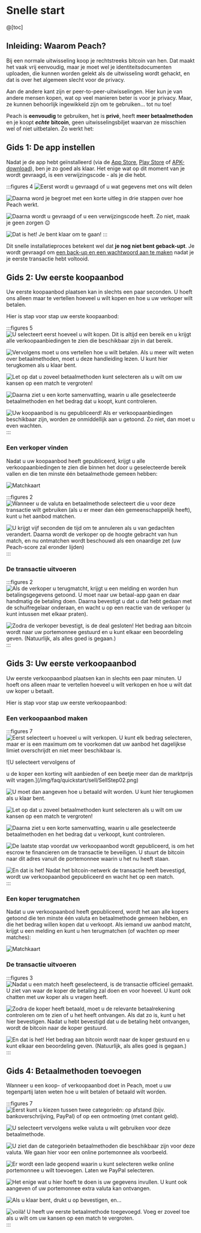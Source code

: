 # Snelle start

@[toc]

## Inleiding: Waarom Peach?

Bij een normale uitwisseling koop je rechtstreeks bitcoin van hen. Dat maakt het vaak vrij eenvoudig, maar je moet wel je identiteitsdocumenten uploaden, die kunnen worden gelekt als de uitwisseling wordt gehackt, en dat is over het algemeen slecht voor de privacy.

Aan de andere kant zijn er peer-to-peer-uitwisselingen. Hier kun je van andere mensen kopen, wat op veel manieren beter is voor je privacy. Maar, ze kunnen behoorlijk ingewikkeld zijn om te gebruiken... tot nu toe!

Peach is **eenvoudig** te gebruiken, het is **privé**, heeft **meer betaalmethoden** en je koopt _**echte**_ **bitcoin**, geen uitwisselingsbiljet waarvan ze misschien wel of niet uitbetalen. Zo werkt het:

## Gids 1: De app instellen

Nadat je de app hebt geïnstalleerd (via de [App Store]($iosUrl$), [Play Store]($androidUrl$) of [APK-download](/apk/)), ben je zo goed als klaar.
Het enige wat op dit moment van je wordt gevraagd, is een verwijzingscode - als je die hebt.

:::figures 4
![Eerst wordt u gevraagd of u wat gegevens met ons wilt delen](/img/faq/quickstart/onboarding/usage-data.png)

![Daarna word je begroet met een korte uitleg in drie stappen over hoe Peach werkt.](/img/faq/quickstart/onboarding/1.png)

![Daarna wordt u gevraagd of u een verwijzingscode heeft. Zo niet, maak je geen zorgen 😉](/img/faq/quickstart/onboarding/new.png)

![Dat is het! Je bent klaar om te gaan!](/img/faq/quickstart/onboarding/created.png)
:::

Dit snelle installatieproces betekent wel dat **je nog niet bent geback-upt**. Je wordt gevraagd om [een back-up en een wachtwoord aan te maken](/faq/account/#how-should-i-store-my-backup) nadat je je eerste transactie hebt voltooid.

## Gids 2: Uw eerste koopaanbod

Uw eerste koopaanbod plaatsen kan in slechts een paar seconden. U hoeft ons alleen maar te vertellen hoeveel u wilt kopen en hoe u uw verkoper wilt betalen.

Hier is stap voor stap uw eerste koopaanbod:

:::figures 5
![U selecteert eerst hoeveel u wilt kopen. Dit is altijd een bereik en u krijgt alle verkoopaanbiedingen te zien die beschikbaar zijn in dat bereik.](/img/faq/quickstart/buy/BuyStep1.png)

![Vervolgens moet u ons vertellen hoe u wilt betalen. Als u meer wilt weten over betaalmethoden, moet u [deze handleiding lezen](#guide-4-adding-payment-methods). U kunt hier terugkomen als u klaar bent.](/img/faq/quickstart/buy/BuyStep2.png)

![Let op dat u zoveel betaalmethoden kunt selecteren als u wilt om uw kansen op een match te vergroten!](/img/faq/quickstart/buy/BuyStep3.png)

![Daarna ziet u een korte samenvatting, waarin u alle geselecteerde betaalmethoden en het bedrag dat u koopt, kunt controleren.](/img/faq/quickstart/buy/BuyStep4.png)

![Uw koopaanbod is nu gepubliceerd! Als er verkoopaanbiedingen beschikbaar zijn, worden ze onmiddellijk aan u getoond. Zo niet, dan moet u even wachten.](/img/faq/quickstart/buy/BuyStep5.png)
:::

### Een verkoper vinden

Nadat u uw koopaanbod heeft gepubliceerd, krijgt u alle verkoopaanbiedingen te zien die binnen het door u geselecteerde bereik vallen en die ten minste één betaalmethode gemeen hebben:

![Matchkaart](/img/faq/quickstart/buy/MatchCardExplainer.png)

:::figures 2
![Wanneer u de valuta en betaalmethode selecteert die u voor deze transactie wilt gebruiken (als u er meer dan één gemeenschappelijk heeft), kunt u het aanbod matchen.](/img/faq/quickstart/buy/BuyStep6.png)

![U krijgt vijf seconden de tijd om te annuleren als u van gedachten verandert. Daarna wordt de verkoper op de hoogte gebracht van hun match, en nu ontmatchen wordt beschouwd als een onaardige zet (uw Peach-score zal eronder lijden)](/img/faq/quickstart/buy/BuyStep7.png)
:::

### De transactie uitvoeren

:::figures 2
![Als de verkoper u terugmatcht, krijgt u een melding en worden hun betalingsgegevens getoond. U moet naar uw betaal-app gaan en daar handmatig de betaling doen. Daarna bevestigt u dat u dat hebt gedaan met de schuifregelaar onderaan, en wacht u op een reactie van de verkoper (u kunt intussen met elkaar praten).](/img/faq/quickstart/buy/BuyStep8.png)

![Zodra de verkoper bevestigt, is de deal gesloten! Het bedrag aan bitcoin wordt naar uw portemonnee gestuurd en u kunt elkaar een beoordeling geven. (Natuurlijk, als alles goed is gegaan.)](/img/faq/quickstart/buy/BuyStep9.png)
:::

## Gids 3: Uw eerste verkoopaanbod

Uw eerste verkoopaanbod plaatsen kan in slechts een paar minuten. U hoeft ons alleen maar te vertellen hoeveel u wilt verkopen en hoe u wilt dat uw koper u betaalt.

Hier is stap voor stap uw eerste verkoopaanbod:

### Een verkoopaanbod maken

:::figures 7
![Eerst selecteert u hoeveel u wilt verkopen. U kunt elk bedrag selecteren, maar er is een maximum om te voorkomen dat uw aanbod het dagelijkse limiet overschrijdt en niet meer beschikbaar is.](/img/faq/quickstart/sell/SellStep01.png)

![U selecteert vervolgens of

 u de koper een korting wilt aanbieden of een beetje meer dan de marktprijs wilt vragen.](/img/faq/quickstart/sell/SellStep02.png)

![U moet dan aangeven hoe u betaald wilt worden. U kunt hier terugkomen als u klaar bent.](/img/faq/quickstart/sell/SellStep03.png)

![Let op dat u zoveel betaalmethoden kunt selecteren als u wilt om uw kansen op een match te vergroten!](/img/faq/quickstart/sell/SellStep04.png)

![Daarna ziet u een korte samenvatting, waarin u alle geselecteerde betaalmethoden en het bedrag dat u verkoopt, kunt controleren.](/img/faq/quickstart/sell/SellStep05.png)

![De laatste stap voordat uw verkoopaanbod wordt gepubliceerd, is om het escrow te financieren om de transactie te beveiligen. U stuurt de bitcoin naar dit adres vanuit de portemonnee waarin u het nu heeft staan.](/img/faq/quickstart/sell/SellStep06.png)

![En dat is het! Nadat het bitcoin-netwerk de transactie heeft bevestigd, wordt uw verkoopaanbod gepubliceerd en wacht het op een match.](/img/faq/quickstart/sell/SellStep07.png)
:::

### Een koper terugmatchen

Nadat u uw verkoopaanbod heeft gepubliceerd, wordt het aan alle kopers getoond die ten minste één valuta en betaalmethode gemeen hebben, en die het bedrag willen kopen dat u verkoopt. Als iemand uw aanbod matcht, krijgt u een melding en kunt u hen terugmatchen (of wachten op meer matches):

![Matchkaart](/img/faq/quickstart/sell/MatchCardExplainer.png)

### De transactie uitvoeren

:::figures 3
![Nadat u een match heeft geselecteerd, is de transactie officieel gemaakt. U ziet van waar de koper de betaling zal doen en voor hoeveel. U kunt ook chatten met uw koper als u vragen heeft.](/img/faq/quickstart/sell/SellStep08.png)

![Zodra de koper heeft betaald, moet u de relevante betaalrekening controleren om te zien of u het heeft ontvangen. Als dat zo is, kunt u het hier bevestigen. Nadat u hebt bevestigd dat u de betaling hebt ontvangen, wordt de bitcoin naar de koper gestuurd.](/img/faq/quickstart/sell/SellStep09.png)

![En dat is het! Het bedrag aan bitcoin wordt naar de koper gestuurd en u kunt elkaar een beoordeling geven. (Natuurlijk, als alles goed is gegaan.)](/img/faq/quickstart/sell/SellStep10.png)
:::

## Gids 4: Betaalmethoden toevoegen

Wanneer u een koop- of verkoopaanbod doet in Peach, moet u uw tegenpartij laten weten hoe u wilt betalen of betaald wilt worden.

:::figures 7
![Eerst kunt u kiezen tussen twee categorieën: **op afstand** (bijv. bankoverschrijving, PayPal) of op een **ontmoeting** (met contant geld).](/img/faq/quickstart/add-payment-method/AddPM01.png)

![U selecteert vervolgens welke valuta u wilt gebruiken voor deze betaalmethode.](/img/faq/quickstart/add-payment-method/AddPM02.png)

![U ziet dan de categorieën betaalmethoden die beschikbaar zijn voor deze valuta. We gaan hier voor een online portemonnee als voorbeeld.](/img/faq/quickstart/add-payment-method/AddPM03.png)

![Er wordt een lade geopend waarin u kunt selecteren welke online portemonnee u wilt toevoegen. Laten we PayPal selecteren.](/img/faq/quickstart/add-payment-method/AddPM04.png)

![Het enige wat u hier hoeft te doen is uw gegevens invullen. U kunt ook aangeven of uw portemonnee extra valuta kan ontvangen.](/img/faq/quickstart/add-payment-method/AddPM05.png)

![Als u klaar bent, drukt u op bevestigen, en...](/img/faq/quickstart/add-payment-method/AddPM06.png)

![voilà! U heeft uw eerste betaalmethode toegevoegd. Voeg er zoveel toe als u wilt om uw kansen op een match te vergroten.](/img/faq/quickstart/add-payment-method/AddPM07.png)
:::
